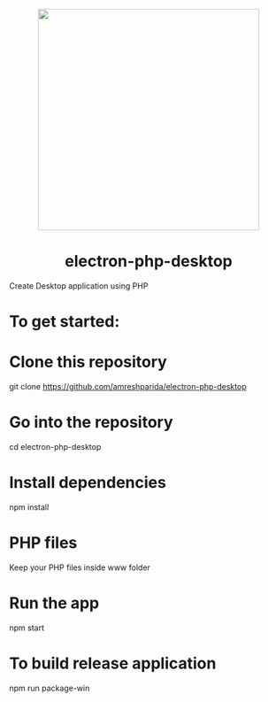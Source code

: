<p align="center"><img src="https://raw.githubusercontent.com/laravel/art/master/logo-lockup/5%20SVG/2%20CMYK/1%20Full%20Color/laravel-logolockup-cmyk-red.svg" width="400"></p>

<p align="center">
<h1 align="center"><b>electron-php-desktop</b></h1>
</p>

Create Desktop application using PHP

# To get started:

# Clone this repository
git clone https://github.com/amreshparida/electron-php-desktop
# Go into the repository
cd electron-php-desktop
# Install dependencies
npm install
# PHP files
Keep your PHP files inside www folder
# Run the app
npm start

# To build release application
npm run package-win
